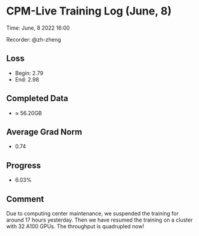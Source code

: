 
# CPM-Live Training Log (June, 8)

Time: June, 8 2022 16:00

Recorder: @zh-zheng

## Loss
- Begin: 2.79
- End: 2.98 
	
## Completed Data
- $\approx$ 56.20GB

## Average Grad Norm
- 0.74

## Progress
- 6.03%

## Comment

Due to computing center maintenance, we suspended the training for around 17 hours yesterday. Then we have resumed the training on a cluster with 32 A100 GPUs. The throughput is quadrupled now!
